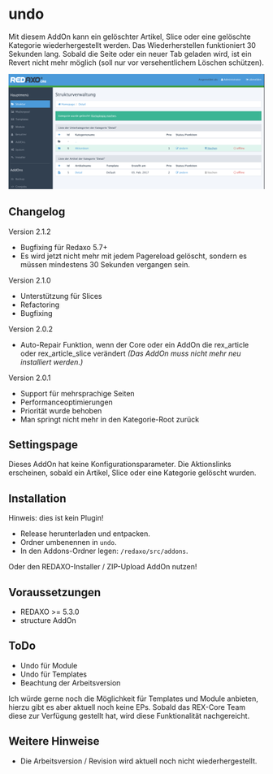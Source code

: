 # undo
Mit diesem AddOn kann ein gelöschter Artikel, Slice oder eine gelöschte Kategorie wiederhergestellt werden. Das Wiederherstellen funktioniert 30 Sekunden lang. Sobald die Seite oder ein neuer Tab geladen wird, ist ein Revert nicht mehr möglich (soll nur vor versehentlichem Löschen schützen).

![Screenshot](https://raw.githubusercontent.com/FriendsOfREDAXO/undo/assets/screenshot.png)

Changelog
------------
Version 2.1.2
* Bugfixing für Redaxo 5.7+
* Es wird jetzt nicht mehr mit jedem Pagereload gelöscht, sondern es müssen mindestens 30 Sekunden vergangen sein.

Version 2.1.0
* Unterstützung für Slices
* Refactoring
* Bugfixing

Version 2.0.2
* Auto-Repair Funktion, wenn der Core oder ein AddOn die rex_article oder rex_article_slice verändert _(Das AddOn muss nicht mehr neu installiert werden.)_

Version 2.0.1
* Support für mehrsprachige Seiten
* Performanceoptimierungen
* Priorität wurde behoben
* Man springt nicht mehr in den Kategorie-Root zurück

Settingspage
------------
Dieses AddOn hat keine Konfigurationsparameter. Die Aktionslinks erscheinen, sobald ein Artikel, Slice oder eine Kategorie gelöscht wurden.

Installation
------------
Hinweis: dies ist kein Plugin!

* Release herunterladen und entpacken.
* Ordner umbenennen in `undo`.
* In den Addons-Ordner legen: `/redaxo/src/addons`.

Oder den REDAXO-Installer / ZIP-Upload AddOn nutzen!

Voraussetzungen
------------

* REDAXO >= 5.3.0
* structure AddOn

ToDo
-----
* Undo für Module
* Undo für Templates
* Beachtung der Arbeitsversion

Ich würde gerne noch die Möglichkeit für Templates und Module anbieten, hierzu gibt es aber aktuell noch keine EPs. Sobald das REX-Core Team diese zur Verfügung gestellt hat, wird diese Funktionalität nachgereicht.

Weitere Hinweise
-----
* Die Arbeitsversion / Revision wird aktuell noch nicht wiederhergestellt.
